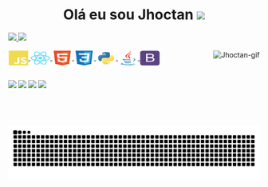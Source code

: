 <h1 align = "center">
  Olá eu sou Jhoctan <img src = "./img/MãoAnimada.gif" width = "25px">
</h1>

<div>
  <a href="https://github.com/Jhoctanteixeira">
  <img height = "170em"  src = "https://github-readme-stats.vercel.app/api?username=JhoctanTeixeira&show_icons=true&theme=dark&include_all_commits=true&count_private=true"/>
  <img height = "170em" src = "https://github-readme-stats.vercel.app/api/top-langs/?username=JhoctanTeixeira&layout=compact&langs_count=16&theme=dark"/>
</div>
  
  <div style = "display: inline_block"> <br>
  <img align = "center" alt = "Jhoctan-Js" height = "30" width = "40" src = "https://raw.githubusercontent.com/devicons/devicon/master/icons/javascript/javascript-plain.svg ">
  <img align = "center" alt = "Jhoctan-React" height = "30" width = "40" src = "https://raw.githubusercontent.com/devicons/devicon/master/icons/react/react-original.svg ">
  <img align = "center" alt = "Jhoctan-HTML" height = "30" width = "40" src = "https://raw.githubusercontent.com/devicons/devicon/master/icons/html5/html5-original.svg ">
  <img align = "center" alt = "Jhoctan-CSS" height = "30" width = "40" src = "https://raw.githubusercontent.com/devicons/devicon/master/icons/css3/css3-original.svg ">
  <img align = "center" alt = "Jhoctan-Python" height = "30" width = "40" src = "https://raw.githubusercontent.com/devicons/devicon/master/icons/python/python-original.svg ">
  <img align = "center" alt = "Jhoctan-Java" height = "30" width = "40" src = "https://github.com/devicons/devicon/blob/master/icons/java/java-original.svg">
  <img align = "center" alt = "Jhoctan-Bootsrtap" height = "30" width = "40" src = "https://github.com/devicons/devicon/blob/master/icons/bootstrap/bootstrap-plain.svg">
  <img align = "right" alt = "Jhoctan-gif" height="150" src = "https://user-images.githubusercontent.com/80040630/129293756-d1a54b55-4b89-4daa-88ce-e771631c255e.gif">
</div>
  
  ##
  
<div>
  <a href="https://www.instagram.com/jhoctan_teixeira" target= "_blank"><img src="https://img.shields.io/badge/Instagram-E4405F?style=for-the-badge&logo=instagram&logoColor=white" target="_blank"></a>
  <a href = "https://www.linkedin.com/in/jhoctan-teixeira-001a551a1/" target="_blank"><img src="https://img.shields.io/badge/LinkedIn-0077B5?style=for-the-badge&logo=linkedin&logoColor=white" target="_blank"></a>
   <a href = "mailto: jhoctansilva@gmail.com" target="_blank"><img src="https://img.shields.io/badge/Gmail-D14836?style=for-the-badge&logo=gmail&logoColor=white" target="_blank"></a> 
   <a href = "https://t.me/Jheyjhow" target="_blank"><img src="https://img.shields.io/badge/Telegram-2CA5E0?style=for-the-badge&logo=telegram&logoColor=white" target="_blank"></a> 
</div>
 
 ![Snake animation](https://github.com/JhoctanTeixeira/JhoctanTeixeira/blob/output/github-contribution-grid-snake.svg)
